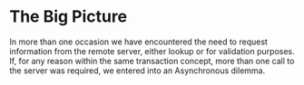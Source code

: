# The Big Picture

In more than one occasion we have encountered the need to request information from the remote server, either lookup or for validation purposes. If, for any reason within the same transaction concept, more than one call to the server was required, we entered into an Asynchronous dilemma.



<!--stackedit_data:
eyJoaXN0b3J5IjpbMTk3MDIwMTUyLDE4MjAwNzAxNDIsLTE3MT
Y4NDMxMzJdfQ==
-->